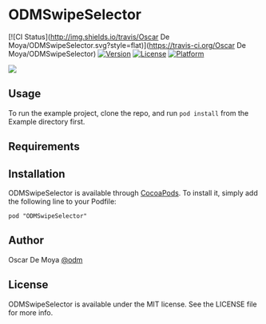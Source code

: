 # ODMSwipeSelector

[![CI Status](http://img.shields.io/travis/Oscar De Moya/ODMSwipeSelector.svg?style=flat)](https://travis-ci.org/Oscar De Moya/ODMSwipeSelector)
[![Version](https://img.shields.io/cocoapods/v/ODMSwipeSelector.svg?style=flat)](http://cocoadocs.org/docsets/ODMSwipeSelector)
[![License](https://img.shields.io/cocoapods/l/ODMSwipeSelector.svg?style=flat)](http://cocoadocs.org/docsets/ODMSwipeSelector)
[![Platform](https://img.shields.io/cocoapods/p/ODMSwipeSelector.svg?style=flat)](http://cocoadocs.org/docsets/ODMSwipeSelector)

![](http://f.cl.ly/items/0o3D3V2D3J2z1A3k0H3D/Screen%20Recording%202015-03-04%20at%2001.48%20PM.gif)

## Usage

To run the example project, clone the repo, and run `pod install` from the Example directory first.

## Requirements

## Installation

ODMSwipeSelector is available through [CocoaPods](http://cocoapods.org). To install
it, simply add the following line to your Podfile:

    pod "ODMSwipeSelector"

## Author

Oscar De Moya
[@odm](http://twitter.com/odm)

## License

ODMSwipeSelector is available under the MIT license. See the LICENSE file for more info.

